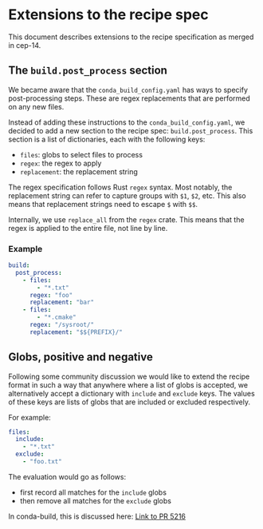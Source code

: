 # Extensions to the recipe spec

This document describes extensions to the recipe specification as merged in cep-14.

## The `build.post_process` section

We became aware that the `conda_build_config.yaml` has ways to specify post-processing steps. These are regex replacements that are performed on any new files. 

Instead of adding these instructions to the `conda_build_config.yaml`, we decided to add a new section to the recipe spec: `build.post_process`. This section is a list of dictionaries, each with the following keys:

- `files`: globs to select files to process
- `regex`: the regex to apply
- `replacement`: the replacement string

The regex specification follows Rust `regex` syntax. Most notably, the replacement string can refer to capture groups with `$1`, `$2`, etc.
This also means that replacement strings need to escape `$` with `$$`.

Internally, we use `replace_all` from the `regex` crate. This means that the regex is applied to the entire file, not line by line.

### Example

```yaml
build:
  post_process:
    - files:
        - "*.txt"
      regex: "foo"
      replacement: "bar"
    - files:
        - "*.cmake"
      regex: "/sysroot/"
      replacement: "$${PREFIX}/"
```

## Globs, positive and negative

Following some community discussion we would like to extend the recipe format in such a way that anywhere where a list of globs is accepted, we alternatively accept a dictionary with `include` and `exclude` keys. The values of these keys are lists of globs that are included or excluded respectively.

For example:

```yaml
files:
  include:
    - "*.txt"
  exclude:
    - "foo.txt"
```

The evaluation would go as follows:

- first record all matches for the `include` globs
- then remove all matches for the `exclude` globs

In conda-build, this is discussed here: [Link to PR 5216](https://github.com/conda/conda-build/pull/5216)